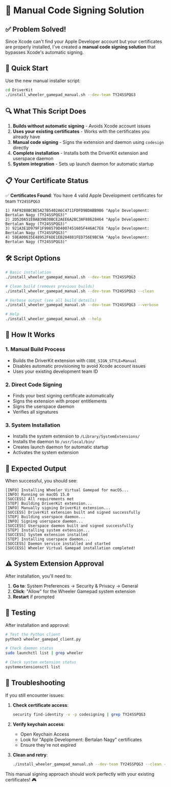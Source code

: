 # 🔧 Manual Code Signing Solution

## ✅ Problem Solved!

Since Xcode can't find your Apple Developer account but your certificates are properly installed, I've created a **manual code signing solution** that bypasses Xcode's automatic signing.

## 🚀 Quick Start

Use the new manual installer script:

```bash
cd DriverKit
./install_wheeler_gamepad_manual.sh --dev-team TY24SSPQG3
```

## 🔍 What This Script Does

1. **Builds without automatic signing** - Avoids Xcode account issues
2. **Uses your existing certificates** - Works with the certificates you already have
3. **Manual code signing** - Signs the extension and daemon using `codesign` directly
4. **Complete installation** - Installs both the DriverKit extension and userspace daemon
5. **System integration** - Sets up launch daemon for automatic startup

## 📋 Your Certificate Status

✅ **Certificates Found**: You have 4 valid Apple Development certificates for team `TY24SSPQG3`
```
1) FAF9288BCBE5A27B5402A6C4711FDFD9BDABB9B6 "Apple Development: Bertalan Nagy (TY24SSPQG3)"
2) 2D520A51E0AB39B30BCE2AEE6A2BC3AF88628464 "Apple Development: Bertalan Nagy (TY24SSPQG3)"
3) 921A3E1D979F1F998579D4007451605F446AC7E8 "Apple Development: Bertalan Nagy (TY24SSPQG3)"
4) 59EA00635E48952F6DE1EB204881FED756E9BC9A "Apple Development: Bertalan Nagy (TY24SSPQG3)"
```

## 🛠️ Script Options

```bash
# Basic installation
./install_wheeler_gamepad_manual.sh --dev-team TY24SSPQG3

# Clean build (removes previous builds)
./install_wheeler_gamepad_manual.sh --dev-team TY24SSPQG3 --clean

# Verbose output (see all build details)
./install_wheeler_gamepad_manual.sh --dev-team TY24SSPQG3 --verbose

# Help
./install_wheeler_gamepad_manual.sh --help
```

## 🔧 How It Works

### 1. Manual Build Process
- Builds the DriverKit extension with `CODE_SIGN_STYLE=Manual`
- Disables automatic provisioning to avoid Xcode account issues
- Uses your existing development team ID

### 2. Direct Code Signing
- Finds your best signing certificate automatically
- Signs the extension with proper entitlements
- Signs the userspace daemon
- Verifies all signatures

### 3. System Installation
- Installs the system extension to `/Library/SystemExtensions/`
- Installs the daemon to `/usr/local/bin/`
- Creates launch daemon for automatic startup
- Activates the system extension

## 🎯 Expected Output

When successful, you should see:
```
[INFO] Installing Wheeler Virtual Gamepad for macOS...
[INFO] Running on macOS 15.0
[SUCCESS] All requirements met
[STEP] Building DriverKit extension...
[INFO] Manually signing DriverKit extension...
[SUCCESS] DriverKit extension built and signed successfully
[STEP] Building userspace daemon...
[INFO] Signing userspace daemon...
[SUCCESS] Userspace daemon built and signed successfully
[STEP] Installing system extension...
[SUCCESS] System extension installed
[STEP] Installing userspace daemon...
[SUCCESS] Daemon service installed and started
[SUCCESS] Wheeler Virtual Gamepad installation completed!
```

## ⚠️ System Extension Approval

After installation, you'll need to:
1. **Go to**: System Preferences → Security & Privacy → General
2. **Click**: "Allow" for the Wheeler Gamepad system extension
3. **Restart** if prompted

## 🧪 Testing

After installation and approval:
```bash
# Test the Python client
python3 wheeler_gamepad_client.py

# Check daemon status
sudo launchctl list | grep wheeler

# Check system extension status
systemextensionsctl list
```

## 🔄 Troubleshooting

If you still encounter issues:

1. **Check certificate access**:
   ```bash
   security find-identity -v -p codesigning | grep TY24SSPQG3
   ```

2. **Verify keychain access**:
   - Open Keychain Access
   - Look for "Apple Development: Bertalan Nagy" certificates
   - Ensure they're not expired

3. **Clean and retry**:
   ```bash
   ./install_wheeler_gamepad_manual.sh --dev-team TY24SSPQG3 --clean --verbose
   ```

This manual signing approach should work perfectly with your existing certificates! 🎮
